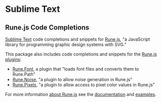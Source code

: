 Sublime Text
============
Rune.js Code Completions
------------------------

[Sublime Text](http://www.sublimetext.com) code completions and snippets for [Rune.js](http://runemadsen.github.io/rune.js), "a JavaScript library for programming graphic design systems with SVG."

This package also includes code completions and snippets for the [Rune.js plugins](https://runemadsen.github.io/rune.js/plugins.html):

- [Rune.Font](https://github.com/runemadsen/rune.font.js), a plugin that "loads font files and converts them to Rune.Path"
- [Rune.Noise](https://www.npmjs.com/package/rune.noise.js), "a plugin to allow noise generation in Rune.js"
- [Rune.Pixels](https://github.com/runemadsen/rune.pixels.js), "a plugin to allow access to pixel color values in Rune.js"
 
For more information [about Rune.js](https://runemadsen.github.io/rune.js/about.html) see the [documentation](https://runemadsen.github.io/rune.js/documentation.html) and [examples](http://printingcode.runemadsen.com/examples/).

